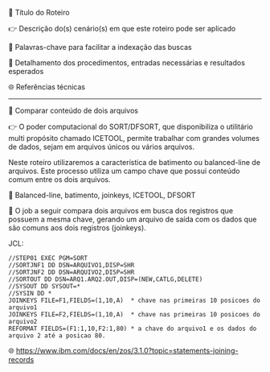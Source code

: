 :pushpin: Título do Roteiro

:point_right: Descrição do(s) cenário(s) em que este roteiro pode ser aplicado

:compass: Palavras-chave para facilitar a indexação das buscas

:book: Detalhamento dos procedimentos, entradas necessárias e resultados esperados

:globe_with_meridians: Referências técnicas

--------------

:pushpin: Comparar conteúdo de dois arquivos

:point_right: O poder computacional do SORT/DFSORT, que disponibiliza o utilitário multi propósito chamado ICETOOL, permite trabalhar com grandes volumes de dados, sejam em arquivos únicos ou vários arquivos. 

Neste roteiro utilizaremos a característica de batimento ou balanced-line de arquivos. Este processo utiliza um campo chave que possui conteúdo comum entre os dois arquivos. 

:compass: Balanced-line, batimento, joinkeys, ICETOOL, DFSORT

:book: O job a seguir compara dois arquivos em busca dos registros que possuem a mesma chave, gerando um arquivo de saída com os dados que são comuns aos dois registros (joinkeys).

JCL:
```jcl
//STEP01 EXEC PGM=SORT
//SORTJNF1 DD DSN=ARQUIVO1,DISP=SHR
//SORTJNF2 DD DSN=ARQUIVO2,DISP=SHR
//SORTOUT DD DSN=ARQ1.ARQ2.OUT,DISP=(NEW,CATLG,DELETE)
//SYSOUT DD SYSOUT=*
//SYSIN DD *
JOINKEYS FILE=F1,FIELDS=(1,10,A)  * chave nas primeiras 10 posicoes do arquivo1
JOINKEYS FILE=F2,FIELDS=(1,10,A)  * chave nas primeiras 10 posicoes do arquivo2
REFORMAT FIELDS=(F1:1,10,F2:1,80) * a chave do arquivo1 e os dados do arquivo 2 até a posicao 80.
```

:globe_with_meridians: https://www.ibm.com/docs/en/zos/3.1.0?topic=statements-joining-records
